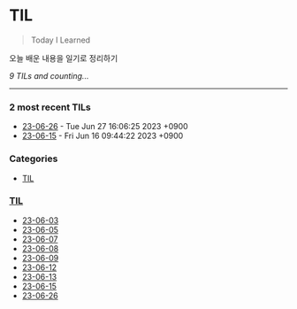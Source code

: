 # TIL
> Today I Learned

오늘 배운 내용을 일기로 정리하기


_9 TILs and counting..._

---

### 2 most recent TILs

- [23-06-26](TIL/2023-06-26-til.md) - Tue Jun 27 16:06:25 2023 +0900
- [23-06-15](TIL/2023-06-15-til.md) - Fri Jun 16 09:44:22 2023 +0900

### Categories

- [TIL](#TIL)

### [TIL](#TIL)
- [23-06-03](TIL/2023-06-03-til.md)
- [23-06-05](TIL/2023-06-05-til.md)
- [23-06-07](TIL/2023-06-07-til.md)
- [23-06-08](TIL/2023-06-08-til.md)
- [23-06-09](TIL/2023-06-09-til.md)
- [23-06-12](TIL/2023-06-12-til.md)
- [23-06-13](TIL/2023-06-13-til.md)
- [23-06-15](TIL/2023-06-15-til.md)
- [23-06-26](TIL/2023-06-26-til.md)


